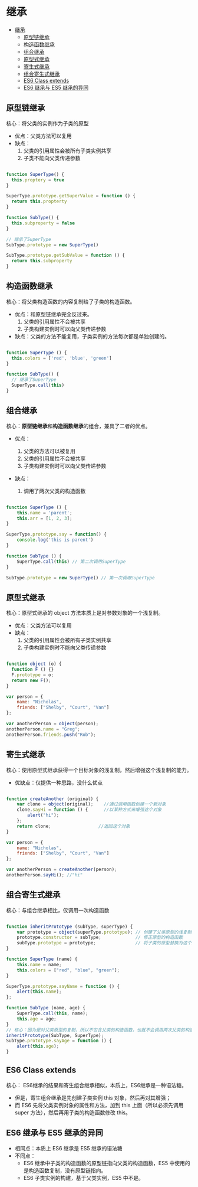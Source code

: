 # 继承

- [继承](#继承)
  - [原型链继承](#原型链继承)
  - [构造函数继承](#构造函数继承)
  - [组合继承](#组合继承)
  - [原型式继承](#原型式继承)
  - [寄生式继承](#寄生式继承)
  - [组合寄生式继承](#组合寄生式继承)
  - [ES6 Class extends](#es6-class-extends)
  - [ES6 继承与 ES5 继承的异同](#es6-继承与-es5-继承的异同)

## 原型链继承

核心：将父类的实例作为子类的原型

- 优点：父类方法可以复用
- 缺点：
  1. 父类的引用属性会被所有子类实例共享
  2. 子类不能向父类传递参数

```js

function SuperType() {
  this.proptery = true
}

SuperType.prototype.getSuperValue = function () {
  return this.propterty
}

function SubType() {
  this.subproperty = false
}

// 继承了SuperType
SubType.prototype = new SuperType()

SubType.prototype.getSubValue = function () {
  return this.subproperty
}

```

## 构造函数继承

核心：将父类构造函数的内容复制给了子类的构造函数。

- 优点：和原型链继承完全反过来。
  1. 父类的引用属性不会被共享
  2. 子类构建实例时可以向父类传递参数
- 缺点：父类的方法不能复用，子类实例的方法每次都是单独创建的。

```js

function SuperType () {
  this.colors = ['red', 'blue', 'green']
}

function SubType() {
  // 继承了SuperType
  SuperType.call(this)
}

```

## 组合继承

核心：**原型链继承**和**构造函数继承**的组合，兼具了二者的优点。

- 优点：
  1. 父类的方法可以被复用
  2. 父类的引用属性不会被共享
  3. 子类构建实例时可以向父类传递参数

- 缺点：
  1. 调用了两次父类的构造函数

```js

function SuperType () {
    this.name = 'parent';
    this.arr = [1, 2, 3];
}

SuperType.prototype.say = function() { 
    console.log('this is parent')
}

function SubType () {
    SuperType.call(this) // 第二次调用SuperType
}

SubType.prototype = new SuperType() // 第一次调用SuperType


```

## 原型式继承

核心：原型式继承的 object 方法本质上是对参数对象的一个浅复制。

- 优点：父类方法可以复用
- 缺点：
  1. 父类的引用属性会被所有子类实例共享
  2. 子类构建实例时不能向父类传递参数

```js

function object (o) {
  function F () {}
  F.prototype = o;
  return new F();
}

var person = {
    name: "Nicholas",
    friends: ["Shelby", "Court", "Van"]
};

var anotherPerson = object(person);
anotherPerson.name = "Greg";
anotherPerson.friends.push("Rob");

```

## 寄生式继承

核心：使用原型式继承获得一个目标对象的浅复制，然后增强这个浅复制的能力。

- 优缺点：仅提供一种思路，没什么优点

```js

function createAnother (original) {
    var clone = object(original);    //通过调用函数创建一个新对象
    clone.sayHi = function () {      //以某种方式来增强这个对象
        alert("hi");
    };
    return clone;                  //返回这个对象
}

var person = {
    name: "Nicholas",
    friends: ["Shelby", "Court", "Van"]
};

var anotherPerson = createAnother(person);
anotherPerson.sayHi(); //"hi"

```

## 组合寄生式继承

核心：与组合继承相比，仅调用一次构造函数

```js

function inheritPrototype (subType, superType) {
    var prototype = object(superType.prototype); // 创建了父类原型的浅复制
    prototype.constructor = subType;             // 修正原型的构造函数
    subType.prototype = prototype;               // 将子类的原型替换为这个原型
}

function SuperType (name) {
    this.name = name;
    this.colors = ["red", "blue", "green"];
}

SuperType.prototype.sayName = function () {
    alert(this.name);
};

function SubType (name, age) {
    SuperType.call(this, name);
    this.age = age;
}
// 核心：因为是对父类原型的复制，所以不包含父类的构造函数，也就不会调用两次父类的构造函数造成浪费
inheritPrototype(SubType, SuperType);
SubType.prototype.sayAge = function () {
    alert(this.age);
}

```

## ES6 Class extends

核心： ES6继承的结果和寄生组合继承相似，本质上，ES6继承是一种语法糖。

- 但是，寄生组合继承是先创建子类实例 this 对象，然后再对其增强；
- 而 ES6 先将父类实例对象的属性和方法，加到 this 上面（所以必须先调用 super 方法），然后再用子类的构造函数修改 this。

## ES6 继承与 ES5 继承的异同

- 相同点：本质上 ES6 继承是 ES5 继承的语法糖
- 不同点：
  - ES6 继承中子类的构造函数的原型链指向父类的构造函数，ES5 中使用的是构造函数复制，没有原型链指向。
  - ES6 子类实例的构建，基于父类实例，ES5 中不是。
